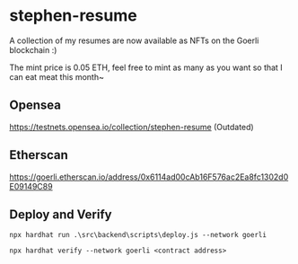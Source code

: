 # stephen-resume

A collection of my resumes are now available as NFTs on the Goerli blockchain :)

The mint price is 0.05 ETH, feel free to mint as many as you want so that I can eat meat this month~

## Opensea

https://testnets.opensea.io/collection/stephen-resume (Outdated)

## Etherscan

https://goerli.etherscan.io/address/0x6114ad00cAb16F576ac2Ea8fc1302d0E09149C89

## Deploy and Verify

`npx hardhat run .\src\backend\scripts\deploy.js --network goerli`

`npx hardhat verify --network goerli <contract address>`
